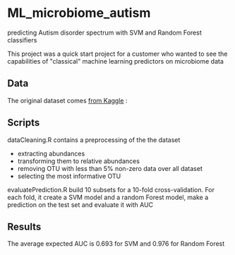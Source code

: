 # ML_microbiome_autism
predicting Autism disorder spectrum with SVM and Random Forest classifiers

This project was a quick start project for a customer who wanted to see the capabilities of "classical" machine learning predictors on microbiome data

## Data
The original dataset comes [from Kaggle](https://www.kaggle.com/datasets/antaresnyc/human-gut-microbiome-with-asd?select=GSE113690_Autism_16S_rRNA_OTU_assignment_and_abundance.csv) : 

## Scripts
dataCleaning.R contains a preprocessing of the the dataset
* extracting abundances
* transforming them to relative abundances
* removing OTU with less than 5% non-zero data over all dataset
* selecting the most informative OTU

evaluatePrediction.R build 10 subsets for a 10-fold cross-validation. 
For each fold, it create a SVM model and a random Forest model, make a prediction on the test set and evaluate it with AUC

## Results
The average expected AUC is 0.693 for SVM and 0.976 for Random Forest
